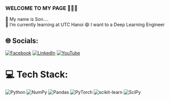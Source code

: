 ### WELCOME TO MY PAGE 👋👋👋

🔭 My name is Son....                                                                                                                                           
🌱 I’m currently learning at UTC Hanoi                                                                                                                                    😄 I want to a Deep Learning Engineer


## 🌐 Socials:
[![Facebook](https://img.shields.io/badge/Facebook-%231877F2.svg?logo=Facebook&logoColor=white)](https://www.facebook.com/286nguyenngocson/) [![LinkedIn](https://img.shields.io/badge/LinkedIn-%230077B5.svg?logo=linkedin&logoColor=white)](https://www.linkedin.com/feed/) [![YouTube](https://img.shields.io/badge/YouTube-%23FF0000.svg?logo=YouTube&logoColor=white)](https://www.youtube.com/channel/UCk40LPc_OgtPfjrcwhNfG5w) 

# 💻 Tech Stack:
![Python](https://img.shields.io/badge/python-3670A0?style=for-the-badge&logo=python&logoColor=ffdd54) ![NumPy](https://img.shields.io/badge/numpy-%23013243.svg?style=for-the-badge&logo=numpy&logoColor=white) ![Pandas](https://img.shields.io/badge/pandas-%23150458.svg?style=for-the-badge&logo=pandas&logoColor=white) ![PyTorch](https://img.shields.io/badge/PyTorch-%23EE4C2C.svg?style=for-the-badge&logo=PyTorch&logoColor=white) ![scikit-learn](https://img.shields.io/badge/scikit--learn-%23F7931E.svg?style=for-the-badge&logo=scikit-learn&logoColor=white) ![SciPy](https://img.shields.io/badge/SciPy-%230C55A5.svg?style=for-the-badge&logo=scipy&logoColor=%white)

<!-- Proudly created with GPRM ( https://gprm.itsvg.in ) -->
